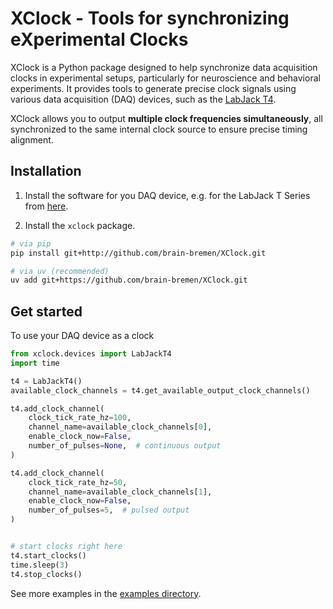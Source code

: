 # XClock - Tools for synchronizing eXperimental Clocks

XClock is a Python package designed to help synchronize data acquisition clocks in
experimental setups, particularly for neuroscience and behavioral experiments. It provides
tools to generate precise clock signals using various data acquisition (DAQ) devices, such
as the [LabJack T4](https://labjack.com/products/labjack-t4). 

XClock allows you to output **multiple clock frequencies simultaneously**, all synchronized to
the same internal clock source to ensure precise timing alignment.

## Installation

1. Install the software for you DAQ device, e.g. for the LabJack T Series from [here](https://support.labjack.com/docs/ljm-software-installer-downloads-t4-t7-t8-digit).


2. Install the `xclock` package. 
  ```bash
  # via pip
  pip install git+http://github.com/brain-bremen/XClock.git

  # via uv (recommended)
  uv add git+https://github.com/brain-bremen/XClock.git

```

## Get started

To use your DAQ device as a clock 


```python
from xclock.devices import LabJackT4
import time

t4 = LabJackT4()
available_clock_channels = t4.get_available_output_clock_channels()

t4.add_clock_channel(
    clock_tick_rate_hz=100,
    channel_name=available_clock_channels[0],
    enable_clock_now=False,
    number_of_pulses=None,  # continuous output
)

t4.add_clock_channel(
    clock_tick_rate_hz=50,
    channel_name=available_clock_channels[1],
    enable_clock_now=False,
    number_of_pulses=5,  # pulsed output
)


# start clocks right here
t4.start_clocks()
time.sleep(3)
t4.stop_clocks()
```

See more examples in the [examples directory](examples/labjack_t4.py).